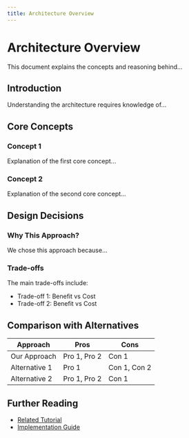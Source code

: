 ```yaml
---
title: Architecture Overview
---
```


# Architecture Overview

This document explains the concepts and reasoning behind...

## Introduction

Understanding the architecture requires knowledge of...

## Core Concepts

### Concept 1

Explanation of the first core concept...

### Concept 2

Explanation of the second core concept...

## Design Decisions

### Why This Approach?

We chose this approach because...

### Trade-offs

The main trade-offs include:

- Trade-off 1: Benefit vs Cost
- Trade-off 2: Benefit vs Cost

## Comparison with Alternatives

| Approach      | Pros         | Cons         |
| ------------- | ------------ | ------------ |
| Our Approach  | Pro 1, Pro 2 | Con 1        |
| Alternative 1 | Pro 1        | Con 1, Con 2 |
| Alternative 2 | Pro 1, Pro 2 | Con 1        |

## Further Reading

- [Related Tutorial](./tutorials/)
- [Implementation Guide](../how-to/)
